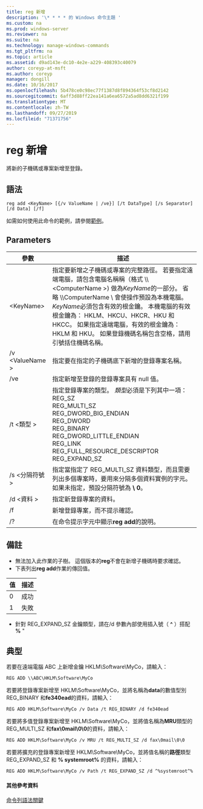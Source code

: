 ```yaml
---
title: reg 新增
description: '\* * * * 的 Windows 命令主題 '
ms.custom: na
ms.prod: windows-server
ms.reviewer: na
ms.suite: na
ms.technology: manage-windows-commands
ms.tgt_pltfrm: na
ms.topic: article
ms.assetid: d9ad143e-dc10-4e2e-a229-408393c40079
author: coreyp-at-msft
ms.author: coreyp
manager: dongill
ms.date: 10/16/2017
ms.openlocfilehash: 5b478ce0c98ec77f1387d8f894364f53cf8d2142
ms.sourcegitcommit: 6aff3d88ff22ea141a6ea6572a5ad8dd6321f199
ms.translationtype: MT
ms.contentlocale: zh-TW
ms.lasthandoff: 09/27/2019
ms.locfileid: "71371756"
---
```

# <a name="reg-add"></a>reg 新增


將新的子機碼或專案新增至登錄。

## <a name="syntax"></a>語法

```
reg add <KeyName> [{/v ValueName | /ve}] [/t DataType] [/s Separator] [/d Data] [/f]
```
如需如何使用此命令的範例，請參閱[範例](#BKMK_examples)。

## <a name="parameters"></a>Parameters

|      參數      |                                                                                                                                                                                                                                                                   描述                                                                                                                                                                                                                                                                   |
|---------------------|-------------------------------------------------------------------------------------------------------------------------------------------------------------------------------------------------------------------------------------------------------------------------------------------------------------------------------------------------------------------------------------------------------------------------------------------------------------------------------------------------------------------------------------------------|
| \<KeyName<em>></em> | 指定要新增之子機碼或專案的完整路徑。 若要指定遠端電腦，請包含電腦名稱稱（格式 \\\\\<ComputerName >\) 做為*KeyName*的一部分。 省略 \\\\ComputerName \ 會使操作預設為本機電腦。 *KeyName*必須包含有效的根金鑰。 本機電腦的有效根金鑰為： HKLM、HKCU、HKCR、HKU 和 HKCC。 如果指定遠端電腦，有效的根金鑰為： HKLM 和 HKU。 如果登錄機碼名稱包含空格，請用引號括住機碼名稱。 |
|   /v \<ValueName >   |                                                                                                                                                                                                                                指定要在指定的子機碼底下新增的登錄專案名稱。                                                                                                                                                                                                                                 |
|         /ve         |                                                                                                                                                                                                                                指定新增至登錄的登錄專案具有 null 值。                                                                                                                                                                                                                                |
|     /t \<類型 >      |                                                                                                                                          指定登錄專案的類型。 *類型*必須是下列其中一項：</br>REG_SZ</br>REG_MULTI_SZ</br>REG_DWORD_BIG_ENDIAN</br>REG_DWORD</br>REG_BINARY</br>REG_DWORD_LITTLE_ENDIAN</br>REG_LINK</br>REG_FULL_RESOURCE_DESCRIPTOR</br>REG_EXPAND_SZ                                                                                                                                          |
|   /s \<分隔符號 >   |                                                                                                                                                              指定當指定了 REG_MULTI_SZ 資料類型，而且需要列出多個專案時，要用來分隔多個資料實例的字元。 如果未指定，預設分隔符號為 **\ 0**。                                                                                                                                                              |
|     /d \<資料 >      |                                                                                                                                                                                                                                                 指定新登錄專案的資料。                                                                                                                                                                                                                                                  |
|         /f          |                                                                                                                                                                                                                                           新增登錄專案，而不提示確認。                                                                                                                                                                                                                                           |
|         /?          |                                                                                                                                                                                                                                              在命令提示字元中顯示**reg add**的說明。                                                                                                                                                                                                                                               |

## <a name="remarks"></a>備註

-   無法加入此作業的子樹。 這個版本的**reg**不會在新增子機碼時要求確認。
-   下表列出**reg add**作業的傳回值。

| 值 | 描述 |
|-------|-------------|
|   0   |   成功   |
|   1   |   失敗   |

-   針對 REG_EXPAND_SZ 金鑰類型，請在/d 參數內部使用插入號（ **^** ）搭配 **%** "

## <a name="BKMK_examples"></a>典型

若要在遠端電腦 ABC 上新增金鑰 HKLM\Software\MyCo，請輸入：
```
REG ADD \\ABC\HKLM\Software\MyCo
```
若要將登錄專案新增至 HKLM\Software\MyCo，並將名稱為**data**的數值型別 REG_BINARY 和**fe340ead**的資料，請輸入：
```
REG ADD HKLM\Software\MyCo /v Data /t REG_BINARY /d fe340ead
```
若要將多值登錄專案新增至 HKLM\Software\MyCo，並將值名稱為**MRU**類型的 REG_MULTI_SZ 和**fax\0mail\0\0**的資料，請輸入：
```
REG ADD HKLM\Software\MyCo /v MRU /t REG_MULTI_SZ /d fax\0mail\0\0
```
若要將擴充的登錄專案新增至 HKLM\Software\MyCo，並將值名稱的**路徑**類型 REG_EXPAND_SZ 和 **% systemroot%** 的資料，請輸入：
```
REG ADD HKLM\Software\MyCo /v Path /t REG_EXPAND_SZ /d ^%systemroot^%
```

#### <a name="additional-references"></a>其他參考資料

[命令列語法關鍵](command-line-syntax-key.md)
